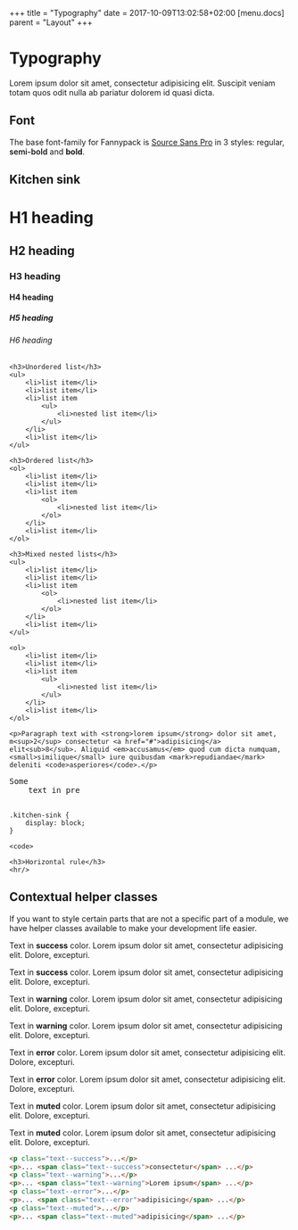 +++
title = "Typography"
date = 2017-10-09T13:02:58+02:00
[menu.docs]
parent = "Layout"
+++

# Typography

Lorem ipsum dolor sit amet, consectetur adipisicing elit. Suscipit veniam totam quos odit nulla ab pariatur dolorem id quasi dicta.

## Font

The base font-family for Fannypack is [Source Sans Pro](https://fonts.google.com/specimen/Source+Sans+Pro) in 3 styles: regular, <span style="font-weight: 600;">semi-bold</span> and <strong>bold</strong>.

## Kitchen sink

<div class="fp-example fp-example--kitchen-sink">
	<h1>H1 heading</h1>
	<h2>H2 heading</h2>
	<h3>H3 heading</h3>
	<h4>H4 heading</h4>
	<h5>H5 heading</h5>
	<h6>H6 heading</h6>

	<h3>Unordered list</h3>
	<ul>
		<li>list item</li>
		<li>list item</li>
		<li>list item
			<ul>
				<li>nested list item</li>
			</ul>
		</li>
		<li>list item</li>
	</ul>

	<h3>Ordered list</h3>
	<ol>
		<li>list item</li>
		<li>list item</li>
		<li>list item
			<ol>
				<li>nested list item</li>
			</ol>
		</li>
		<li>list item</li>
	</ol>

	<h3>Mixed nested lists</h3>
	<ul>
		<li>list item</li>
		<li>list item</li>
		<li>list item
			<ol>
				<li>nested list item</li>
			</ol>
		</li>
		<li>list item</li>
	</ul>

	<ol>
		<li>list item</li>
		<li>list item</li>
		<li>list item
			<ul>
				<li>nested list item</li>
			</ul>
		</li>
		<li>list item</li>
	</ol>

	<p>Paragraph text with <strong>lorem ipsum</strong> dolor sit amet, m<sup>2</sup> consectetur <a href="#">adipisicing</a> elit<sub>8</sub>. Aliquid <em>accusamus</em> quod cum dicta numquam, <small>similique</small> iure quibusdam <mark>repudiandae</mark> deleniti <code>asperiores</code>.</p>

<pre>Some
	text in pre

</pre>

<pre><code>.kitchen-sink {
	display: block;
}</code></pre>

<code>&lt;code&gt;</code>

	<h3>Horizontal rule</h3>
	<hr/>
</div>

## Contextual helper classes

If you want to style certain parts that are not a specific part of a module, we have helper classes available to make your development life easier.

<div class="fp-example">
	<p class="text--success">Text in <strong>success</strong> color. Lorem ipsum dolor sit amet, consectetur adipisicing elit. Dolore, excepturi.</p>
	<p>Text in <strong>success</strong> color. Lorem ipsum dolor sit amet, <span class="text--success">consectetur</span> adipisicing elit. Dolore, excepturi.</p>
	<p class="text--warning">Text in <strong>warning</strong> color. Lorem ipsum dolor sit amet, consectetur adipisicing elit. Dolore, excepturi.</p>
	<p>Text in <strong>warning</strong> color. <span class="text--warning">Lorem ipsum</span> dolor sit amet, consectetur adipisicing elit. Dolore, excepturi.</p>
	<p class="text--error">Text in <strong>error</strong> color. Lorem ipsum dolor sit amet, consectetur adipisicing elit. Dolore, excepturi.</p>
	<p>Text in <strong>error</strong> color. Lorem ipsum dolor sit amet, consectetur <span class="text--error">adipisicing</span> elit. Dolore, excepturi.</p>
	<p class="text--muted">Text in <strong>muted</strong> color. Lorem ipsum dolor sit amet, consectetur adipisicing elit. Dolore, excepturi.</p>
	<p>Text in <strong>muted</strong> color. Lorem ipsum dolor sit amet, consectetur <span class="text--muted">adipisicing</span> elit. Dolore, excepturi.</p>
</div>

```html
<p class="text--success">...</p>
<p>... <span class="text--success">consectetur</span> ...</p>
<p class="text--warning">...</p>
<p>... <span class="text--warning">Lorem ipsum</span> ...</p>
<p class="text--error">...</p>
<p>... <span class="text--error">adipisicing</span> ...</p>
<p class="text--muted">...</p>
<p>... <span class="text--muted">adipisicing</span> ...</p>
```
